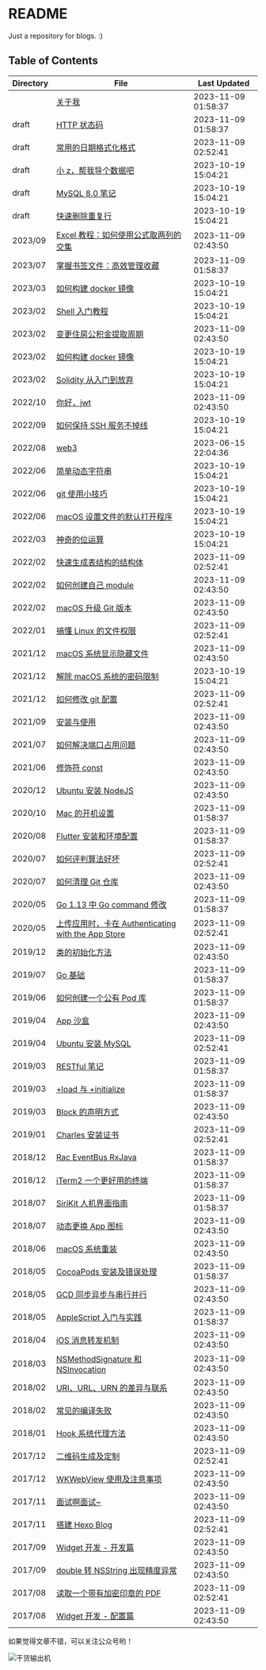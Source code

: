 # README

Just a repository for blogs. :)

## Table of Contents

| Directory | File | Last Updated |
| --- | --- | --- |
|  | [关于我](about.md) | 2023-11-09 01:58:37 |
| draft | [HTTP 状态码](draft/http-status-code.md) | 2023-11-09 01:58:37 |
| draft | [常用的日期格式化格式](draft/date-formatter.md) | 2023-11-09 02:52:41 |
| draft | [小 z，帮我导个数据吧](draft/txt-to-csv.md) | 2023-10-19 15:04:21 |
| draft | [MySQL 8.0 笔记](draft/tips-for-mysql.md) | 2023-10-19 15:04:21 |
| draft | [快速删除重复行](draft/delete-duplicate-rows.md) | 2023-10-19 15:04:21 |
| 2023/09 | [Excel 教程：如何使用公式取两列的交集](2023/09/find-intersection-of-two-columns.md) | 2023-11-09 02:43:50 |
| 2023/07 | [掌握书签文件：高效管理收藏](2023/07/parse-bookmarks.md) | 2023-11-09 01:58:37 |
| 2023/03 | [如何构建 docker 镜像](2023/03/shebang.md) | 2023-10-19 15:04:21 |
| 2023/02 | [Shell 入门教程](2023/02/introduction-to-shell.md) | 2023-10-19 15:04:21 |
| 2023/02 | [变更住房公积金提取周期](2023/02/housing-provident-fund.md) | 2023-11-09 02:43:50 |
| 2023/02 | [如何构建 docker 镜像](2023/02/how-to-create-image.md) | 2023-10-19 15:04:21 |
| 2023/02 | [Solidity 从入门到放弃](2023/02/solidity.md) | 2023-10-19 15:04:21 |
| 2022/10 | [你好，jwt](2022/10/hello-jwt.md) | 2023-11-09 02:43:50 |
| 2022/09 | [如何保持 SSH 服务不掉线](2022/09/keep-alive-ssh.md) | 2023-10-19 15:04:21 |
| 2022/08 | [web3](2022/08/web3.md) | 2023-06-15 22:04:36 |
| 2022/06 | [简单动态字符串](2022/06/simple-dynamic-string.md) | 2023-10-19 15:04:21 |
| 2022/06 | [git 使用小技巧](2022/06/tips-for-git.md) | 2023-10-19 15:04:21 |
| 2022/06 | [macOS 设置文件的默认打开程序](2022/06/set-file-default-opening-mode.md) | 2023-10-19 15:04:21 |
| 2022/03 | [神奇的位运算](2022/03/bit-operation.md) | 2023-10-19 15:04:21 |
| 2022/02 | [快速生成表结构的结构体](2022/02/generate-table-struct.md) | 2023-11-09 02:52:41 |
| 2022/02 | [如何创建自己 module](2022/02/create-personal-module.md) | 2023-11-09 02:43:50 |
| 2022/02 | [macOS 升级 Git 版本](2022/02/update-git-version.md) | 2023-11-09 02:43:50 |
| 2022/01 | [搞懂 Linux 的文件权限](2022/01/linux-file-permissions.md) | 2023-11-09 02:52:41 |
| 2021/12 | [macOS 系统显示隐藏文件](2021/12/show-hidden-files.md) | 2023-11-09 02:43:50 |
| 2021/12 | [解除 macOS 系统的密码限制](2021/12/remove-password-limit.md) | 2023-10-19 15:04:21 |
| 2021/12 | [如何修改 git 配置](2021/12/modify-git-configuration.md) | 2023-11-09 02:52:41 |
| 2021/09 | [安装与使用](2021/09/setup-and-use.md) | 2023-11-09 02:43:50 |
| 2021/07 | [如何解决端口占用问题](2021/07/resolve-port-occupancy.md) | 2023-11-09 02:43:50 |
| 2021/06 | [修饰符 const](2021/06/const.md) | 2023-11-09 02:43:50 |
| 2020/12 | [Ubuntu 安装 NodeJS](2020/12/install-nodejs.md) | 2023-11-09 02:43:50 |
| 2020/10 | [Mac 的开机设置](2020/10/configure-mac.md) | 2023-11-09 01:58:37 |
| 2020/08 | [Flutter 安装和环境配置](2020/08/install-flutter.md) | 2023-11-09 01:58:37 |
| 2020/07 | [如何评判算法好坏](2020/07/judge-algorithm-quality.md) | 2023-11-09 02:52:41 |
| 2020/07 | [如何清理 Git 仓库](2020/07/clean-up-git-repository.md) | 2023-11-09 02:43:50 |
| 2020/05 | [Go 1.13 中 Go command 修改](2020/05/go-command.md) | 2023-11-09 01:58:37 |
| 2020/05 | [上传应用时，卡在 Authenticating with the App Store](2020/05/authenticating-with-the-app-store.md) | 2023-11-09 02:52:41 |
| 2019/12 | [类的初始化方法](2019/12/initializer.md) | 2023-11-09 02:43:50 |
| 2019/07 | [Go 基础](2019/07/go.md) | 2023-11-09 01:58:37 |
| 2019/06 | [如何创建一个公有 Pod 库](2019/06/create-pod.md) | 2023-11-09 01:58:37 |
| 2019/04 | [App 沙盒](2019/04/sandbox.md) | 2023-11-09 02:43:50 |
| 2019/04 | [Ubuntu 安装 MySQL](2019/04/install-mysql.md) | 2023-11-09 02:52:41 |
| 2019/03 | [RESTful 笔记](2019/03/introduction-to-restful.md) | 2023-11-09 01:58:37 |
| 2019/03 | [+load 与 +initialize](2019/03/load-and-initialize.md) | 2023-11-09 01:58:37 |
| 2019/03 | [Block 的声明方式](2019/03/block-statement.md) | 2023-11-09 02:43:50 |
| 2019/01 | [Charles 安装证书](2019/01/install-charles-certificate.md) | 2023-11-09 02:52:41 |
| 2018/12 | [Rac EventBus RxJava](2018/12/rac-eventbus-rxjava.md) | 2023-11-09 01:58:37 |
| 2018/12 | [iTerm2 一个更好用的终端](2018/12/a-better-terminal.md) | 2023-11-09 01:58:37 |
| 2018/07 | [SiriKit 人机界面指南](2018/07/sirikit.md) | 2023-11-09 01:58:37 |
| 2018/07 | [动态更换 App 图标](2018/07/dynamic-icon.md) | 2023-11-09 02:43:50 |
| 2018/06 | [macOS 系统重装](2018/06/reinstall-mac-system.md) | 2023-11-09 02:43:50 |
| 2018/05 | [CocoaPods 安装及错误处理](2018/05/cocoapods.md) | 2023-11-09 01:58:37 |
| 2018/05 | [GCD 同步异步与串行并行](2018/05/gcd.md) | 2023-11-09 02:43:50 |
| 2018/05 | [AppleScript 入门与实践](2018/05/introduction-to-applescript.md) | 2023-11-09 01:58:37 |
| 2018/04 | [iOS 消息转发机制](2018/04/message-forwarding.md) | 2023-11-09 02:43:50 |
| 2018/03 | [NSMethodSignature 和 NSInvocation](2018/03/nsmethodsignature-nsinvocation.md) | 2023-11-09 02:43:50 |
| 2018/02 | [URI、URL、URN 的差异与联系](2018/02/uri-url-urn.md) | 2023-11-09 02:43:50 |
| 2018/02 | [常见的编译失败](2018/02/build-failed.md) | 2023-11-09 02:43:50 |
| 2018/01 | [Hook 系统代理方法](2018/01/hook-system-delegate-method.md) | 2023-11-09 02:43:50 |
| 2017/12 | [二维码生成及定制](2017/12/create-qr-code.md) | 2023-11-09 02:52:41 |
| 2017/12 | [WKWebView 使用及注意事项](2017/12/wkwebview.md) | 2023-11-09 02:43:50 |
| 2017/11 | [面试啊面试~](2017/11/interview.md) | 2023-11-09 02:43:50 |
| 2017/11 | [搭建 Hexo Blog](2017/11/set-up-hexo-blog.md) | 2023-11-09 02:52:41 |
| 2017/09 | [Widget 开发 - 开发篇](2017/09/widget-development.md) | 2023-11-09 02:43:50 |
| 2017/09 | [double 转 NSString 出现精度异常](2017/09/double-to-nsstring.md) | 2023-11-09 02:43:50 |
| 2017/08 | [读取一个带有加密印章的 PDF](2017/08/read-pdf-with-cryptographic-seal.md) | 2023-11-09 02:52:41 |
| 2017/08 | [Widget 开发 - 配置篇](2017/08/widget-configuration.md) | 2023-11-09 02:43:50 |

如果觉得文章不错，可以关注公众号哟！

![干货输出机](https://file.zhangpeng.site/wechat/qrcode.jpg)
